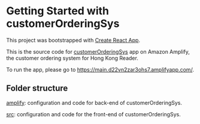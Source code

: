 # Getting Started with customerOrderingSys

This project was bootstrapped with [Create React App](https://github.com/facebook/create-react-app).

This is the source code for [customerOrderingSys](https://ap-southeast-1.console.aws.amazon.com/amplify/home?region=ap-southeast-1#/d22vn2zar3ohs7) app on Amazon Amplify, the customer ordering system for Hong Kong Reader.

To run the app, please go to https://main.d22vn2zar3ohs7.amplifyapp.com/.

## Folder structure

[amplify](https://github.com/changhoikiu/IIMT4601-Group-7-customer-order-system/tree/main/amplify): configuration and code for back-end of customerOrderingSys.

[src](https://github.com/changhoikiu/IIMT4601-Group-7-customer-order-system/tree/main/src): configuration and code for the front-end of customerOrderingSys.
